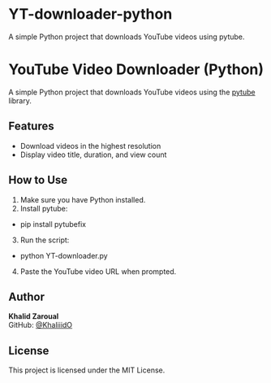 # YT-downloader-python
A simple Python project that downloads YouTube videos using pytube.
# YouTube Video Downloader (Python)

A simple Python project that downloads YouTube videos using the [pytube](https://pytube.io/) library.

## Features
- Download videos in the highest resolution
- Display video title, duration, and view count

## How to Use
1. Make sure you have Python installed.
2. Install pytube:
- pip install pytubefix
3. Run the script:
- python YT-downloader.py
4. Paste the YouTube video URL when prompted.

## Author
**Khalid Zaroual**  
GitHub: [@KhaliiidO](https://github.com/KhaliiidO)

## License
This project is licensed under the MIT License.
